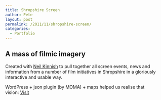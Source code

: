 ```yaml
---
title: Shropshire Screen
author: Pete
layout: post
permalink: /2011/11/shropshire-screen/
categories:
  - Portfolio
---
```

## A mass of filmic imagery

<div>
  <p>
    Created with <a href="http://neilkinnish.com/">Neil Kinnish</a> to pull together all screen events, news and information from a number of film initiatives in Shropshire in a gloriously interactive and usable way.
  </p>
  
  <p>
    WordPress + json plugin (by MOMA) + maps helped us realise that vision: <a href="http://shropshirescreen.co.uk/">Visit</a>
  </p>
</div>